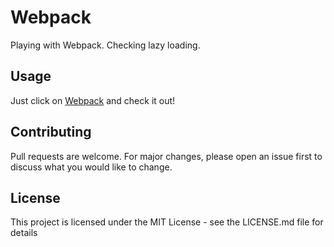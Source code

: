 # Webpack

Playing with Webpack. Checking lazy loading.

## Usage

Just click on [Webpack](https://karolbulwin.github.io/Webpack-demo/dist/) and check it out!

## Contributing

Pull requests are welcome. For major changes, please open an issue first to discuss what you would like to change.

## License

This project is licensed under the MIT License - see the LICENSE.md file for details
